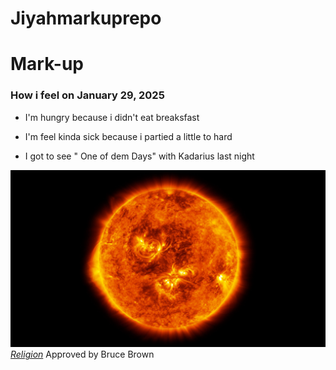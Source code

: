 # Jiyahmarkuprepo

# Mark-up
### How i feel on January 29, 2025
* I'm hungry because i didn't eat breaksfast
- I'm feel kinda sick because i partied a little to hard
+ I got to see " One of dem Days" with Kadarius last night

![sunflare](SolarFull_SeanDoran_2880FullwidthLede-1720x968.jpg) 
*[Religion](https://www.markdownguide.org)*
Approved by Bruce Brown